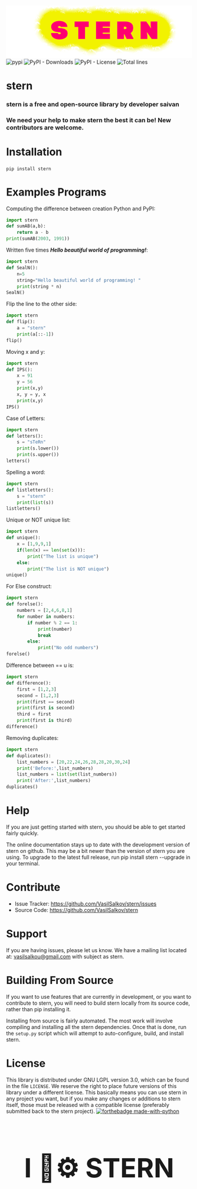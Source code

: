 ![stern](https://raw.githubusercontent.com/VasilSalkov/stern/main/images/stern-logo.png "0px")
![pypi](https://img.shields.io/pypi/v/stern "Орк")
![PyPI - Downloads](https://img.shields.io/pypi/dm/stern?color=green&label=pip%20downloads)
![PyPI - License](https://img.shields.io/pypi/l/stern)
![Total lines](https://img.shields.io/tokei/lines/github.com/tomschimansky/stern?color=green&label=total%20lines)
# stern
### stern is a free and open-source library by developer saivan
### We need your help to make stern the best it can be! New contributors are welcome.

# Installation

`pip install stern`

# Examples Programs
Computing the difference between creation Python and PyPI:
```Python
import stern
def sumAB(a,b):
    return a - b
print(sumAB(2003, 1991))
```
Written five times ***Hello beautiful world of programming!***:
```Python
import stern
def SealN():
    n=5
    string="Hello beautiful world of programming! "
    print(string * n)
SealN()
```

Flip the line to the other side:
```Python
import stern
def flip():
    a = "stern"
    print(a[::-1])
flip()
```

Moving x and y:
```Python
import stern
def IPS():
    x = 91
    y = 56
    print(x,y)
    x, y = y, x
    print(x,y)
IPS()
```

Case of Letters:
```Python
import stern
def letters():
    s = "sTeRn"
    print(s.lower())
    print(s.upper())
letters()
```

Spelling a word:
```Python
import stern
def listletters():
    s = "stern"
    print(list(s))
listletters()
```

Unique or NOT unique list:
```Python
import stern
def unique():
    x = [1,9,9,1]
    if(len(x) == len(set(x))):
        print("The list is unique")
    else:
        print("The list is NOT unique")
unique()
```

For Else construct:
```Python
import stern
def forelse():
    numbers = [2,4,6,8,1]
    for number in numbers:
        if number % 2 == 1:
            print(number)
            break
        else:
            print("No odd numbers")
forelse()
```

Difference between == u is:
```Python
import stern
def difference():
    first = [1,2,3]
    second = [1,2,3]
    print(first == second)
    print(first is second)
    third = first
    print(first is third)
difference()
```

Removing duplicates:
```Python
import stern
def duplicates():
    list_numbers = [20,22,24,26,28,28,20,30,24]
    print('Before:',list_numbers)
    list_numbers = list(set(list_numbers))
    print('After:',list_numbers)
duplicates()
```
# Help
If you are just getting started with stern, you should be able to get started fairly quickly. 

The online documentation stays up to date with the development version of stern on github. This may be a bit newer than the version of stern you are using. To upgrade to the latest full release, run pip install stern --upgrade in your terminal.

# Contribute
* Issue Tracker: https://github.com/VasilSalkov/stern/issues
* Source Code: https://github.com/VasilSalkov/stern

# Support
If you are having issues, please let us know. We have a mailing list located at: vasilsalkou@gmail.com with subject as stern.

# Building From Source
If you want to use features that are currently in development, or you want to contribute to stern, you will need to build stern locally from its source code, rather than pip installing it.

Installing from source is fairly automated. The most work will involve compiling and installing all the stern dependencies. Once that is done, run the ```setup.py``` script which will attempt to auto-configure, build, and install stern.

# License
This library is distributed under GNU LGPL version 3.0, which can be found in the file `LICENSE`. We reserve the right to place future versions of this library under a different license. This basically means you can use stern in any project you want, but if you make any changes or additions to stern itself, those must be released with a compatible license (preferably submitted back to the stern project).
[![forthebadge made-with-python](http://ForTheBadge.com/images/badges/made-with-python.svg)](https://www.python.org/)
<h1 align="middle" style="font-size: 72px;">I 💖⚙️ STERN</h1>
